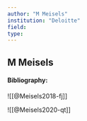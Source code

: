 ```yaml
---
author: "M Meisels"
institution: "Deloitte"
field:
type:
---
```


## M Meisels
#### Bibliography:

![[@Meisels2018-fj]]

![[@Meisels2020-qt]]